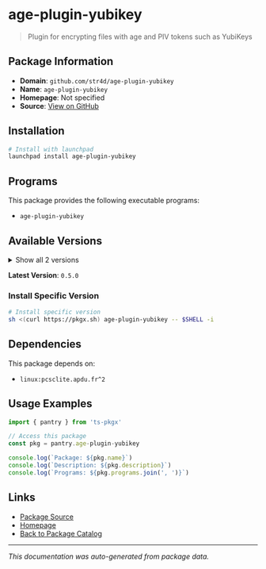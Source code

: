 # age-plugin-yubikey

> Plugin for encrypting files with age and PIV tokens such as YubiKeys

## Package Information

- **Domain**: `github.com/str4d/age-plugin-yubikey`
- **Name**: `age-plugin-yubikey`
- **Homepage**: Not specified
- **Source**: [View on GitHub](https://github.com/pkgxdev/pantry/tree/main/projects/github.com/str4d/age-plugin-yubikey/package.yml)

## Installation

```bash
# Install with launchpad
launchpad install age-plugin-yubikey
```

## Programs

This package provides the following executable programs:

- `age-plugin-yubikey`

## Available Versions

<details>
<summary>Show all 2 versions</summary>

- `0.5.0`, `0.4.0`

</details>

**Latest Version**: `0.5.0`

### Install Specific Version

```bash
# Install specific version
sh <(curl https://pkgx.sh) age-plugin-yubikey -- $SHELL -i
```

## Dependencies

This package depends on:

- `linux:pcsclite.apdu.fr^2`

## Usage Examples

```typescript
import { pantry } from 'ts-pkgx'

// Access this package
const pkg = pantry.age-plugin-yubikey

console.log(`Package: ${pkg.name}`)
console.log(`Description: ${pkg.description}`)
console.log(`Programs: ${pkg.programs.join(', ')}`)
```

## Links

- [Package Source](https://github.com/pkgxdev/pantry/tree/main/projects/github.com/str4d/age-plugin-yubikey/package.yml)
- [Homepage](#)
- [Back to Package Catalog](../../package-catalog.md)

---

*This documentation was auto-generated from package data.*
